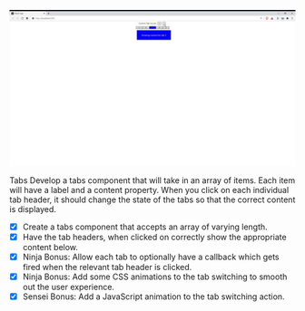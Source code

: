 [![preview](static/preview.jpg)](https://youtu.be/cbyLNhLM9ZI)

Tabs
Develop a tabs component that will take in an array of items. Each item will have a label and a content property. When you click on each individual tab header, it should change the state of the tabs so that the correct content is displayed.

- [x] Create a tabs component that accepts an array of varying length.
- [x] Have the tab headers, when clicked on correctly show the appropriate content below.
- [x] Ninja Bonus: Allow each tab to optionally have a callback which gets fired when the relevant tab header is clicked.
- [x] Ninja Bonus: Add some CSS animations to the tab switching to smooth out the user experience.
- [x] Sensei Bonus: Add a JavaScript animation to the tab switching action.